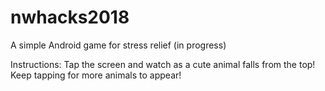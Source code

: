 # nwhacks2018
A simple Android game for stress relief (in progress)

Instructions:
Tap the screen and watch as a cute animal falls from the top!
Keep tapping for more animals to appear!
